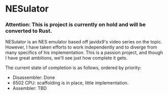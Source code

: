 # NESulator

### Attention: This is project is currently on hold and will be converted to Rust.

NESulator is an NES emulator based off javidx9's video series on the topic. However, I have taken efforts to work independently and to diverge from many specifics of his implementation. This is a passion project, and though I have great ambitions, we'll see just how complete it gets.

The current state of completion is as follows, ordered by priority:
* Disassembler: Done
* 6502 CPU: scaffolding is in place, little implementation.
* Assembler: TBD
